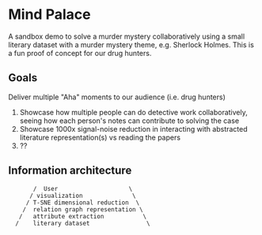 # Mind Palace

A sandbox demo to solve a murder mystery collaboratively using a small literary dataset with a murder mystery theme, e.g. Sherlock Holmes. This is a fun proof of concept for our drug hunters.

## Goals

Deliver multiple "Aha" moments to our audience (i.e. drug hunters)

1. Showcase how multiple people can do detective work collaboratively, seeing how each person's notes can contribute to solving the case
1. Showcase 1000x signal-noise reduction in interacting with abstracted literature representation(s) vs reading the papers
1. ??

## Information architecture

```
       /  User                    \
      / visualization              \
     / T-SNE dimensional reduction  \
    /  relation graph representation \
   /   attribute extraction           \
  /    literary dataset                \
```
